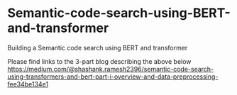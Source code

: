 # Semantic-code-search-using-BERT-and-transformer
Building a Semantic code search using BERT and transformer

Please find links to the 3-part blog describing the above below <br>
https://medium.com/@shashank.ramesh2396/semantic-code-search-using-transformers-and-bert-part-i-overview-and-data-preprocessing-fee34be134e1

